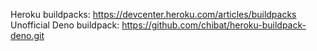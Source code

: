 Heroku buildpacks: https://devcenter.heroku.com/articles/buildpacks
Unofficial Deno buildpack: https://github.com/chibat/heroku-buildpack-deno.git